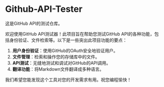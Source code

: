 # Github-API-Tester

这是GitHub API的测试仓库。

欢迎使用GitHub API测试器！此项目旨在帮助您测试GitHub API的各种功能，包括身份验证、文件检索等。以下是一些突出此项目功能的要点：

1. **用户身份验证**：使用GitHub的OAuth安全地验证用户。
2. **文件管理**：检索和操作您的存储库中的文件。
3. **API测试**：无缝地测试和调试对GitHub的API调用。
4. **翻译功能**：将Markdown文件翻译成多种语言。

我们希望您能发现这个工具对您的开发需求有用。祝您编程愉快！
